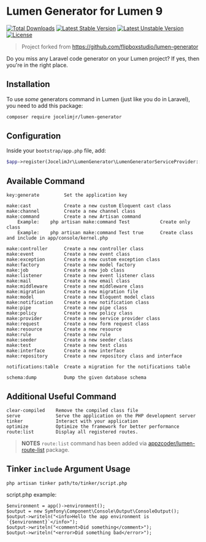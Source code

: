 # Lumen Generator for Lumen 9

[![Total Downloads](https://poser.pugx.org/jocelimjr/lumen-generator/d/total.svg)](https://packagist.org/packages/jocelimjr/lumen-generator)
[![Latest Stable Version](https://poser.pugx.org/jocelimjr/lumen-generator/v/stable.svg)](https://packagist.org/packages/jocelimjr/lumen-generator)
[![Latest Unstable Version](https://poser.pugx.org/jocelimjr/lumen-generator/v/unstable.svg)](https://packagist.org/packages/jocelimjr/lumen-generator)
[![License](https://poser.pugx.org/jocelimjr/lumen-generator/license.svg)](https://packagist.org/packages/jocelimjr/lumen-generator)

> Project forked from https://github.com/flipboxstudio/lumen-generator

Do you miss any Laravel code generator on your Lumen project?
If yes, then you're in the right place.

## Installation

To use _some_ generators command in Lumen (just like you do in Laravel), you need to add this package:

```sh
composer require jocelimjr/lumen-generator
```

## Configuration

Inside your `bootstrap/app.php` file, add:

```php
$app->register(JocelimJr\LumenGenerator\LumenGeneratorServiceProvider::class);
```

## Available Command

```
key:generate         Set the application key

make:cast            Create a new custom Eloquent cast class
make:channel         Create a new channel class
make:command         Create a new Artisan command
    Example:    php artisan make:command Test           Create only class
    Example:    php artisan make:command Test true      Create class and include in app/console/kernel.php

make:controller      Create a new controller class
make:event           Create a new event class
make:exception       Create a new custom exception class
make:factory         Create a new model factory
make:job             Create a new job class
make:listener        Create a new event listener class
make:mail            Create a new email class
make:middleware      Create a new middleware class
make:migration       Create a new migration file
make:model           Create a new Eloquent model class
make:notification    Create a new notification class
make:pipe            Create a new pipe class
make:policy          Create a new policy class
make:provider        Create a new service provider class
make:request         Create a new form request class
make:resource        Create a new resource
make:rule            Create a new rule
make:seeder          Create a new seeder class
make:test            Create a new test class
make:interface       Create a new interface
make:repository      Create a new repository class and interface

notifications:table  Create a migration for the notifications table

schema:dump          Dump the given database schema
```

## Additional Useful Command

```
clear-compiled    Remove the compiled class file
serve             Serve the application on the PHP development server
tinker            Interact with your application
optimize          Optimize the framework for better performance
route:list        Display all registered routes.
```

> **NOTES** `route:list` command has been added via [appzcoder/lumen-route-list](https://github.com/appzcoder/lumen-route-list) package.

## Tinker `include` Argument Usage

`php artisan tinker path/to/tinker/script.php`

script.php example:
```
$environment = app()->environment();
$output = new Symfony\Component\Console\Output\ConsoleOutput();
$output->writeln("<info>Hello the app environment is `{$environment}`</info>");
$output->writeln("<comment>Did something</comment>");
$output->writeln("<error>Did something bad</error>");
```
